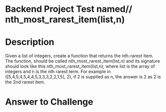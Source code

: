 # Backend Project Test named//  nth_most_rarest_item(list,n)

# Description

Given a list of integers, create a function that returns the nth-rarest item. The function, should be called nth_most_rarest_item(list,n) and its signature should look like this nth_most_rarest_item(list,n); where list is the array of integers and n is the nth rarest term. For example in ([5,4,5,4,5,4,4,5,3,3,3,2,2,1,5], 2), if 2 is supplied as n, the answer is 2 as 2 is the 2nd rarest item.

# Answer to Challenge

